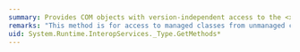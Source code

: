 ```yaml
---
summary: Provides COM objects with version-independent access to the <xref href="System.Type.GetMethods*"></xref> method.
remarks: "This method is for access to managed classes from unmanaged code, and should not be called from managed code.  \n  \n The <xref:System.Type.GetMethods%2A?displayProperty=fullName> method gets the methods of the current <xref:System.Type>."
uid: System.Runtime.InteropServices._Type.GetMethods*
---
```


